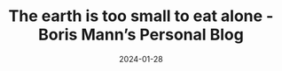 ---
title: "The earth is too small to eat alone - Boris Mann’s Personal Blog"
date: 2024-01-28
externalLink: https://blog.bmannconsulting.com/2023/12/09/the-earth-is.html
---